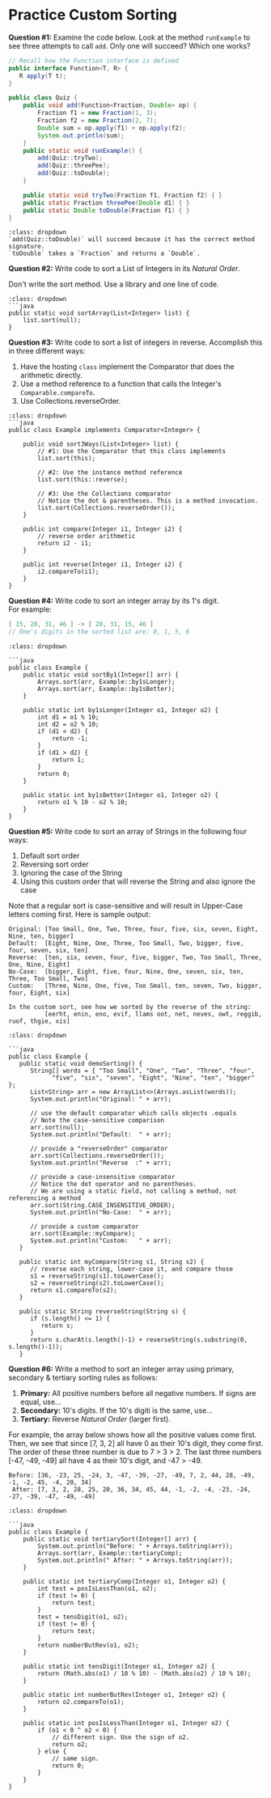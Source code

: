 # <i class="fas fa-pen-square fa-fw"></i> Practice Custom Sorting

**Question #1:** Examine the code below. Look at the method `runExample` to see three attempts to call `add`. Only one will succeed? Which one works?

```java
// Recall how the Function interface is defined
public interface Function<T, R> {
   R apply(T t);
}

public class Quiz {
    public void add(Function<Fraction, Double> op) {
        Fraction f1 = new Fraction(1, 3);
        Fraction f2 = new Fraction(2, 7);
        Double sum = op.apply(f1) + op.apply(f2);
        System.out.println(sum);
    }
    public static void runExample() {
        add(Quiz::tryTwo);
        add(Quiz::threePee);
        add(Quiz::toDouble);
    }

    public static void tryTwo(Fraction f1, Fraction f2) { }
    public static Fraction threePee(Double d1) { }
    public static Double toDouble(Fraction f1) { }
}
```

```{admonition} Click to see answer
:class: dropdown
`add(Quiz::toDouble)` will succeed because it has the correct method signature.  
`toDouble` takes a `Fraction` and returns a `Double`. 
```

**Question #2:** Write code to sort a List of Integers in its _Natural Order_.  

Don't write the sort method. Use a library and one line of code.  
```{admonition} Click to see answer
:class: dropdown
```java
public static void sortArray(List<Integer> list) {
    list.sort(null);
}
```

**Question #3:** Write code to sort a list of integers in reverse. Accomplish this in three different ways:  
1) Have the hosting `class` implement the Comparator that does the arithmetic directly.  
2) Use a method reference to a function that calls the Integer's `Comparable.compareTo`.  
3) Use Collections.reverseOrder.  

```{admonition} Click to see answer
:class: dropdown
```java
public class Example implements Comparator<Integer> {

    public void sort3Ways(List<Integer> list) {
        // #1: Use the Comparator that this class implements
        list.sort(this); 

        // #2: Use the instance method reference
        list.sort(this::reverse);

        // #3: Use the Collections comparator
        // Notice the dot & parentheses. This is a method invocation.
        list.sort(Collections.reverseOrder());
    }

    public int compare(Integer i1, Integer i2) {
        // reverse order arithmetic
        return i2 - i1;
    }

    public int reverse(Integer i1, Integer i2) {
        i2.compareTo(i1);
    }
}
```
**Question #4:** Write code to sort an integer array by its 1's digit.  
For example:
```java
[ 15, 20, 31, 46 ] -> [ 20, 31, 15, 46 ]
// One's digits in the sorted list are: 0, 1, 5, 6
``` 
```{admonition} Click to see answer
:class: dropdown

```java
public class Example {
    public static void sortBy1(Integer[] arr) {
        Arrays.sort(arr, Example::by1sLonger);
        Arrays.sort(arr, Example::by1sBetter);
    }

    public static int by1sLonger(Integer o1, Integer o2) {
        int d1 = o1 % 10;
        int d2 = o2 % 10;
        if (d1 < d2) {
            return -1;
        }
        if (d1 > d2) {
            return 1;
        }
        return 0;
    }

    public static int by1sBetter(Integer o1, Integer o2) {
        return o1 % 10 - o2 % 10;
    }
}
```

**Question #5:** Write code to sort an array of Strings in the following four ways:  
1) Default sort order
2) Reversing sort order   
3) Ignoring the case of the String  
4) Using this custom order that will reverse the String and also ignore the case  

Note that a regular sort is case-sensitive and will result in Upper-Case letters coming first.
Here is sample output:
```
Original: [Too Small, One, Two, Three, four, five, six, seven, Eight, Nine, ten, bigger]
Default:  [Eight, Nine, One, Three, Too Small, Two, bigger, five, four, seven, six, ten]
Reverse:  [ten, six, seven, four, five, bigger, Two, Too Small, Three, One, Nine, Eight]
No-Case:  [bigger, Eight, five, four, Nine, One, seven, six, ten, Three, Too Small, Two]
Custom:   [Three, Nine, One, five, Too Small, ten, seven, Two, bigger, four, Eight, six]

In the custom sort, see how we sorted by the reverse of the string:  
          [eerht, enin, eno, evif, llams oot, net, neves, owt, reggib, ruof, thgie, xis] 
```

```{admonition} Click to see answer
:class: dropdown

```java
public class Example {
   public static void demoSorting() {
      String[] words = { "Too Small", "One", "Two", "Three", "four", 
            "five", "six", "seven", "Eight", "Nine", "ten", "bigger" };
      List<String> arr = new ArrayList<>(Arrays.asList(words));
      System.out.println("Original: " + arr);
      
      // use the default comparator which calls objects .equals
      // Note the case-sensitive comparison
      arr.sort(null);
      System.out.println("Default:  " + arr);
      
      // provide a "reverseOrder" comparator
      arr.sort(Collections.reverseOrder());
      System.out.println("Reverse  :" + arr);
      
      // provide a case-insensitive comparator
      // Notice the dot operator and no parentheses. 
      // We are using a static field, not calling a method, not referencing a method
      arr.sort(String.CASE_INSENSITIVE_ORDER);
      System.out.println("No-Case:  " + arr);
      
      // provide a custom comparator
      arr.sort(Example::myCompare);
      System.out.println("Custom:   " + arr);
   }
   
   public static int myCompare(String s1, String s2) {
      // reverse each string, lower-case it, and compare those
      s1 = reverseString(s1).toLowerCase();
      s2 = reverseString(s2).toLowerCase();
      return s1.compareTo(s2);
   }
   
   public static String reverseString(String s) {
      if (s.length() <= 1) {
         return s;
      }
      return s.charAt(s.length()-1) + reverseString(s.substring(0, s.length()-1));
   }
```

**Question #6:** Write a method to sort an integer array using primary, secondary & tertiary sorting rules as follows:   
1) **Primary:** All positive numbers before all negative numbers. If signs are equal, use...  
2) **Secondary:** 10's digits. If the 10's digiti is the same, use...  
3) **Tertiary:** Reverse _Natural Order_ (larger first). 

For example, the array below shows how all the positive values come first. Then, we see that since [7, 3, 2] all have 0 as their 10's digit, they come first. The order of these three number is due to 7 > 3 > 2. The last three numbers [-47, -49, -49] all have 4 as their 10's digit, and -47 > -49. 
```
Before: [36, -23, 25, -24, 3, -47, -39, -27, -49, 7, 2, 44, 28, -49, -1, -2, 45, -4, 20, 34]
 After: [7, 3, 2, 28, 25, 20, 36, 34, 45, 44, -1, -2, -4, -23, -24, -27, -39, -47, -49, -49]
```

```{admonition} Click to see answer
:class: dropdown

```java
public class Example {
    public static void tertiarySort(Integer[] arr) {
        System.out.println("Before: " + Arrays.toString(arr));
        Arrays.sort(arr, Example::tertiaryComp);
        System.out.println(" After: " + Arrays.toString(arr));
    }
    
    public static int tertiaryComp(Integer o1, Integer o2) {
        int test = posIsLessThan(o1, o2);
        if (test != 0) {
            return test;
        }
        test = tensDigit(o1, o2);
        if (test != 0) {
            return test;
        }
        return numberButRev(o1, o2);
    }

    public static int tensDigit(Integer o1, Integer o2) {
        return (Math.abs(o1) / 10 % 10) - (Math.abs(o2) / 10 % 10);
    }

    public static int numberButRev(Integer o1, Integer o2) {
        return o2.compareTo(o1);
    }

    public static int posIsLessThan(Integer o1, Integer o2) {
        if (o1 < 0 ^ o2 < 0) {
            // different sign. Use the sign of o2.
            return o2;
        } else {
            // same sign.
            return 0;
        }
    }
}
```


